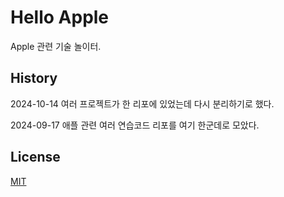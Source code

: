 # Hello Apple

Apple 관련 기술 놀이터.

## History

2024-10-14 여러 프로젝트가 한 리포에 있었는데 다시 분리하기로 했다.

2024-09-17 애플 관련 여러 연습코드 리포를 여기 한군데로 모았다.

## License

[MIT](LICENSE)
